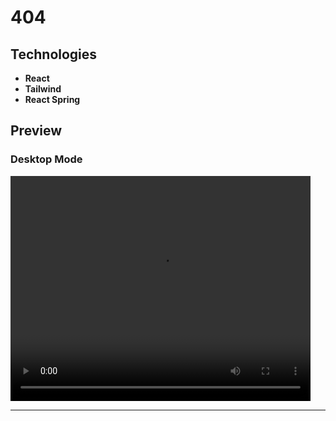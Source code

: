 # 404

## Technologies

- **React**
- **Tailwind**
- **React Spring**

## Preview

### Desktop Mode

<video src="https://user-images.githubusercontent.com/100797809/229467126-b2aaec20-defb-4826-af17-70a4f77824c5.mp4" width="480" height="360" autoplay></video>

---
